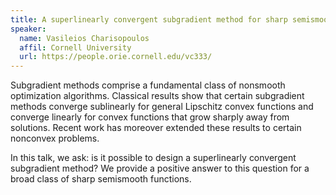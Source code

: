 ```yaml
---
title: A superlinearly convergent subgradient method for sharp semismooth problems
speaker:
  name: Vasileios Charisopoulos
  affil: Cornell University
  url: https://people.orie.cornell.edu/vc333/
---
```


Subgradient methods comprise a fundamental class of nonsmooth optimization
algorithms. Classical results show that certain subgradient methods converge
sublinearly for general Lipschitz convex functions and converge linearly for
convex functions that grow sharply away from solutions. Recent work has
moreover extended these results to certain nonconvex problems.

In this talk, we ask: is it possible to design a superlinearly convergent
subgradient method? We provide a positive answer to this question for a broad
class of sharp semismooth functions.

